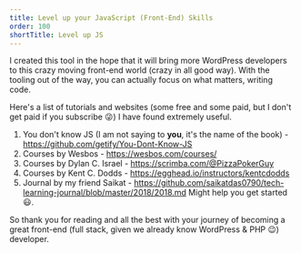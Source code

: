 ```yaml
---
title: Level up your JavaScript (Front-End) Skills
order: 100
shortTitle: Level up JS
---
```


I created this tool in the hope that it will bring more WordPress developers to
this crazy moving front-end world (crazy in all good way). With the tooling out
of the way, you can actually focus on what matters, writing code.

Here's a list of tutorials and websites (some free and some paid, but I don't
get paid if you subscribe 😜) I have found extremely useful.

1. You don't know JS (I am not saying to **you**, it's the name of the book) -
   https://github.com/getify/You-Dont-Know-JS
1. Courses by Wesbos - https://wesbos.com/courses/
1. Courses by Dylan C. Israel - https://scrimba.com/@PizzaPokerGuy
1. Courses by Kent C. Dodds - https://egghead.io/instructors/kentcdodds
1. Journal by my friend Saikat -
   https://github.com/saikatdas0790/tech-learning-journal/blob/master/2018/2018.md
   Might help you get started 😃.

So thank you for reading and all the best with your journey of becoming a great
front-end (full stack, given we already know WordPress & PHP 😉) developer.
